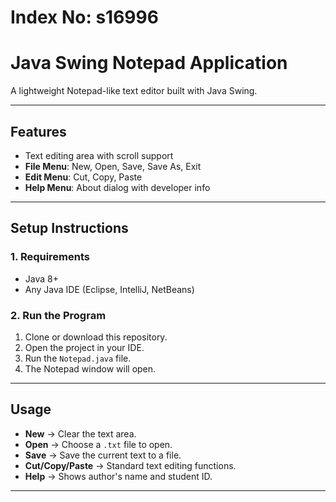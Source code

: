# Index No: s16996

# Java Swing Notepad Application

A lightweight Notepad-like text editor built with Java Swing.

---

##  Features
- Text editing area with scroll support  
- **File Menu**: New, Open, Save, Save As, Exit  
- **Edit Menu**: Cut, Copy, Paste  
- **Help Menu**: About dialog with developer info  
  

---

##  Setup Instructions

### 1. Requirements
- Java 8+  
- Any Java IDE (Eclipse, IntelliJ, NetBeans)  

### 2. Run the Program
1. Clone or download this repository.  
2. Open the project in your IDE.  
3. Run the `Notepad.java` file.  
4. The Notepad window will open.  

---

##  Usage
- **New** → Clear the text area.  
- **Open** → Choose a `.txt` file to open.  
- **Save** → Save the current text to a file.  
- **Cut/Copy/Paste** → Standard text editing functions.  
- **Help** → Shows author's name and student ID.  

---

